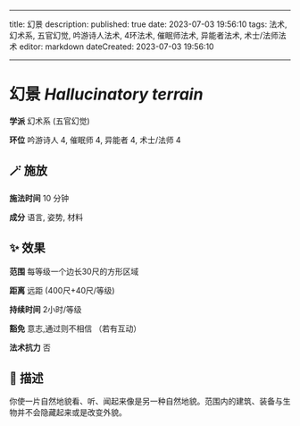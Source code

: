 
---
title: 幻景
description: 
published: true
date: 2023-07-03 19:56:10
tags: 法术, 幻术系, 五官幻觉, 吟游诗人法术, 4环法术, 催眠师法术, 异能者法术, 术士/法师法术
editor: markdown
dateCreated: 2023-07-03 19:56:10

---

# **幻景** *Hallucinatory terrain*

**学派** 幻术系 (五官幻觉) 

**环位** 吟游诗人 4, 催眠师 4, 异能者 4, 术士/法师 4

## 🪄 施放

**施法时间** 10 分钟

**成分** 语言, 姿势, 材料

## ✨ 效果  

**范围** 每等级一个边长30尺的方形区域

**距离** 远距 (400尺+40尺/等级)  

**持续时间** 2小时/等级 

**豁免** 意志,通过则不相信 （若有互动）

**法术抗力** 否

## 📖 描述

你使一片自然地貌看、听、闻起来像是另一种自然地貌。范围内的建筑、装备与生物并不会隐藏起来或是改变外貌。
    
